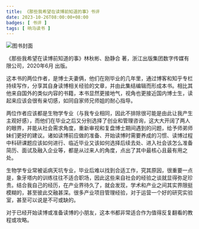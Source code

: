 ```yaml
---
title: 《那些我希望在读博前知道的事》书评
date: 2023-10-26T08:00:00+08:00
badges: [ 书评 ]
tags: [ 响马读书 ]
---
```


<div class="p-3 text-center">
  <img class="img-fluid" src="/images/2023/1026/book-cover.png" alt="图书封面" style="max-width:400px; max-height:400px;">
</div>

《那些我希望在读博前知道的事》林秋彬、励静合 著，浙江出版集团数字传媒有限公司，2020年6月 出版。

这本书的两位作者，是博士夫妻俩，他们在刚毕业的几年里，通过博客和知乎专栏持续写作，分享其自身读博相关经验的文章，并由此集结编辑而形成本书。相比其他来自国外的类似内容的书籍，本书显然更接地气，视角也更接近国内博士生，读起来应该会很有亲切感，如同自家师兄师姐的耐心指导。

两位作者应该都是生物学专业（与我专业相同，因此不排除很可能是由此让我产生主观好感），而他们在毕业之后又分别选择了创业和管理咨询，这大大开阔了两人的眼界，并能从社会需求角度，重新审视和复盘博士期间遇到的问题，给予师弟师妹们更好的建议。诸如读博前应做的准备、开始读博时需要养成的习惯、读博过程中科研课题应该如何进行、临近毕业又该如何选择后续去处、进入社会该怎么准备简历、面试及融入企业等，都是从过来人的角度，点出了其中最核心且最有用之处。

生物学专业常被诟病天坑专业，毕业后难以找到合适工作，究其原因，很重要一点是，象牙塔内的训练往往不适合职场，因此这些来自社会的经验之谈就显得弥足珍贵。结合我自己的经历，在产业界待久了，就会发现，学术和产业之间其实界限挺模糊的，甚至彼此交融甚深。很多产业项目管理经验，对于运营一个好的研究实验室，甚至可以说是不可或缺的。

对于已经开始读博或准备读博的小朋友，这本书都非常适合作为值得反复翻看的教程或攻略。

